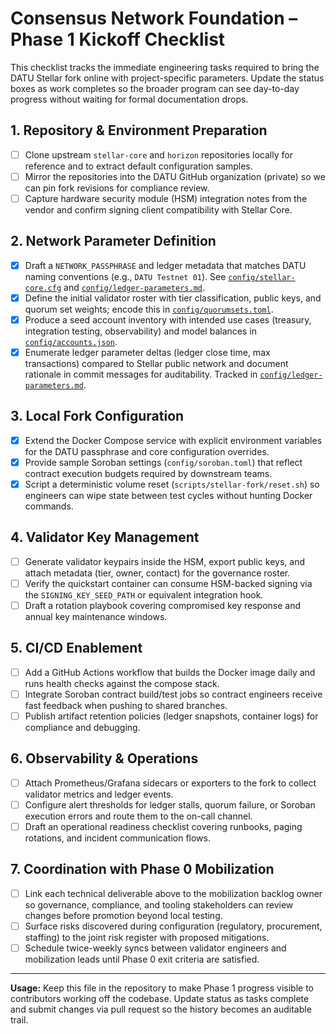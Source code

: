 # Consensus Network Foundation – Phase 1 Kickoff Checklist

This checklist tracks the immediate engineering tasks required to bring the DATU
Stellar fork online with project-specific parameters. Update the status boxes as
work completes so the broader program can see day-to-day progress without
waiting for formal documentation drops.

## 1. Repository & Environment Preparation

- [ ] Clone upstream `stellar-core` and `horizon` repositories locally for
      reference and to extract default configuration samples.
- [ ] Mirror the repositories into the DATU GitHub organization (private) so we
      can pin fork revisions for compliance review.
- [ ] Capture hardware security module (HSM) integration notes from the vendor
      and confirm signing client compatibility with Stellar Core.

## 2. Network Parameter Definition

- [x] Draft a `NETWORK_PASSPHRASE` and ledger metadata that matches DATU naming
      conventions (e.g., `DATU Testnet 01`). See
      [`config/stellar-core.cfg`](./config/stellar-core.cfg) and
      [`config/ledger-parameters.md`](./config/ledger-parameters.md).
- [x] Define the initial validator roster with tier classification, public keys,
      and quorum set weights; encode this in
      [`config/quorumsets.toml`](./config/quorumsets.toml).
- [x] Produce a seed account inventory with intended use cases (treasury,
      integration testing, observability) and model balances in
      [`config/accounts.json`](./config/accounts.json).
- [x] Enumerate ledger parameter deltas (ledger close time, max transactions)
      compared to Stellar public network and document rationale in commit
      messages for auditability. Tracked in
      [`config/ledger-parameters.md`](./config/ledger-parameters.md).

## 3. Local Fork Configuration

- [x] Extend the Docker Compose service with explicit environment variables for
      the DATU passphrase and core configuration overrides.
- [x] Provide sample Soroban settings (`config/soroban.toml`) that reflect
      contract execution budgets required by downstream teams.
- [x] Script a deterministic volume reset (`scripts/stellar-fork/reset.sh`) so
      engineers can wipe state between test cycles without hunting Docker
      commands.

## 4. Validator Key Management

- [ ] Generate validator keypairs inside the HSM, export public keys, and attach
      metadata (tier, owner, contact) for the governance roster.
- [ ] Verify the quickstart container can consume HSM-backed signing via the
      `SIGNING_KEY_SEED_PATH` or equivalent integration hook.
- [ ] Draft a rotation playbook covering compromised key response and annual key
      maintenance windows.

## 5. CI/CD Enablement

- [ ] Add a GitHub Actions workflow that builds the Docker image daily and runs
      health checks against the compose stack.
- [ ] Integrate Soroban contract build/test jobs so contract engineers receive
      fast feedback when pushing to shared branches.
- [ ] Publish artifact retention policies (ledger snapshots, container logs) for
      compliance and debugging.

## 6. Observability & Operations

- [ ] Attach Prometheus/Grafana sidecars or exporters to the fork to collect
      validator metrics and ledger events.
- [ ] Configure alert thresholds for ledger stalls, quorum failure, or Soroban
      execution errors and route them to the on-call channel.
- [ ] Draft an operational readiness checklist covering runbooks, paging
      rotations, and incident communication flows.

## 7. Coordination with Phase 0 Mobilization

- [ ] Link each technical deliverable above to the mobilization backlog owner so
      governance, compliance, and tooling stakeholders can review changes before
      promotion beyond local testing.
- [ ] Surface risks discovered during configuration (regulatory, procurement,
      staffing) to the joint risk register with proposed mitigations.
- [ ] Schedule twice-weekly syncs between validator engineers and mobilization
      leads until Phase 0 exit criteria are satisfied.

---

**Usage:** Keep this file in the repository to make Phase 1 progress visible to
contributors working off the codebase. Update status as tasks complete and
submit changes via pull request so the history becomes an auditable trail.
